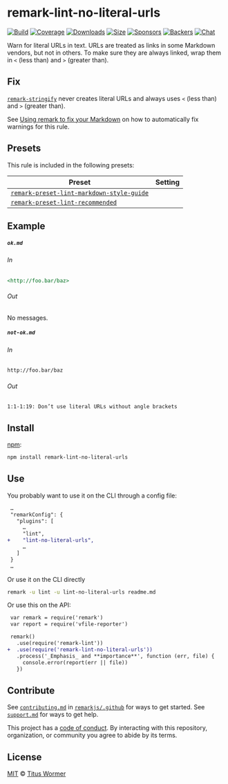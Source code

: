 <!--This file is generated-->

# remark-lint-no-literal-urls

[![Build][build-badge]][build]
[![Coverage][coverage-badge]][coverage]
[![Downloads][downloads-badge]][downloads]
[![Size][size-badge]][size]
[![Sponsors][sponsors-badge]][collective]
[![Backers][backers-badge]][collective]
[![Chat][chat-badge]][chat]

Warn for literal URLs in text.
URLs are treated as links in some Markdown vendors, but not in others.
To make sure they are always linked, wrap them in `<` (less than) and `>`
(greater than).

## Fix

[`remark-stringify`](https://github.com/remarkjs/remark/tree/master/packages/remark-stringify)
never creates literal URLs and always uses `<` (less than) and `>`
(greater than).

See [Using remark to fix your Markdown](https://github.com/remarkjs/remark-lint#using-remark-to-fix-your-markdown)
on how to automatically fix warnings for this rule.

## Presets

This rule is included in the following presets:

| Preset | Setting |
| ------ | ------- |
| [`remark-preset-lint-markdown-style-guide`](https://github.com/remarkjs/remark-lint/tree/master/packages/remark-preset-lint-markdown-style-guide) |  |
| [`remark-preset-lint-recommended`](https://github.com/remarkjs/remark-lint/tree/master/packages/remark-preset-lint-recommended) |  |

## Example

##### `ok.md`

###### In

```markdown
<http://foo.bar/baz>
```

###### Out

No messages.

##### `not-ok.md`

###### In

```markdown
http://foo.bar/baz
```

###### Out

```text
1:1-1:19: Don’t use literal URLs without angle brackets
```

## Install

[npm][]:

```sh
npm install remark-lint-no-literal-urls
```

## Use

You probably want to use it on the CLI through a config file:

```diff
 …
 "remarkConfig": {
   "plugins": [
     …
     "lint",
+    "lint-no-literal-urls",
     …
   ]
 }
 …
```

Or use it on the CLI directly

```sh
remark -u lint -u lint-no-literal-urls readme.md
```

Or use this on the API:

```diff
 var remark = require('remark')
 var report = require('vfile-reporter')

 remark()
   .use(require('remark-lint'))
+  .use(require('remark-lint-no-literal-urls'))
   .process('_Emphasis_ and **importance**', function (err, file) {
     console.error(report(err || file))
   })
```

## Contribute

See [`contributing.md`][contributing] in [`remarkjs/.github`][health] for ways
to get started.
See [`support.md`][support] for ways to get help.

This project has a [code of conduct][coc].
By interacting with this repository, organization, or community you agree to
abide by its terms.

## License

[MIT][license] © [Titus Wormer][author]

[build-badge]: https://img.shields.io/travis/remarkjs/remark-lint/master.svg

[build]: https://travis-ci.org/remarkjs/remark-lint

[coverage-badge]: https://img.shields.io/codecov/c/github/remarkjs/remark-lint.svg

[coverage]: https://codecov.io/github/remarkjs/remark-lint

[downloads-badge]: https://img.shields.io/npm/dm/remark-lint-no-literal-urls.svg

[downloads]: https://www.npmjs.com/package/remark-lint-no-literal-urls

[size-badge]: https://img.shields.io/bundlephobia/minzip/remark-lint-no-literal-urls.svg

[size]: https://bundlephobia.com/result?p=remark-lint-no-literal-urls

[sponsors-badge]: https://opencollective.com/unified/sponsors/badge.svg

[backers-badge]: https://opencollective.com/unified/backers/badge.svg

[collective]: https://opencollective.com/unified

[chat-badge]: https://img.shields.io/badge/chat-spectrum.svg

[chat]: https://spectrum.chat/unified/remark

[npm]: https://docs.npmjs.com/cli/install

[health]: https://github.com/remarkjs/.github

[contributing]: https://github.com/remarkjs/.github/blob/master/contributing.md

[support]: https://github.com/remarkjs/.github/blob/master/support.md

[coc]: https://github.com/remarkjs/.github/blob/master/code-of-conduct.md

[license]: https://github.com/remarkjs/remark-lint/blob/master/license

[author]: https://wooorm.com
